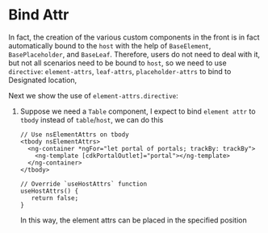 # Bind Attr

In fact, the creation of the various custom components in the front is in fact automatically bound to the `host` with the help of `BaseElement`, `BasePlaceholder`, and `BaseLeaf`.
Therefore, users do not need to deal with it, but not all scenarios need to be bound to `host`, so we need to use `directive`: `element-attrs`, `leaf-attrs`, `placeholder-attrs` to bind to Designated location,

Next we show the use of `element-attrs.directive`:

1. Suppose we need a `Table` component, I expect to bind `element attr` to `tbody` instead of `table`/`host`, we can do this
    ```
    // Use nsElementAttrs on tbody
    <tbody nsElementAttrs>
      <ng-container *ngFor="let portal of portals; trackBy: trackBy">
        <ng-template [cdkPortalOutlet]="portal"></ng-template>
      </ng-container>
    </tbody>
    
    // Override `useHostAttrs` function
    useHostAttrs() {
       return false;
    }
    ```
   In this way, the element attrs can be placed in the specified position
